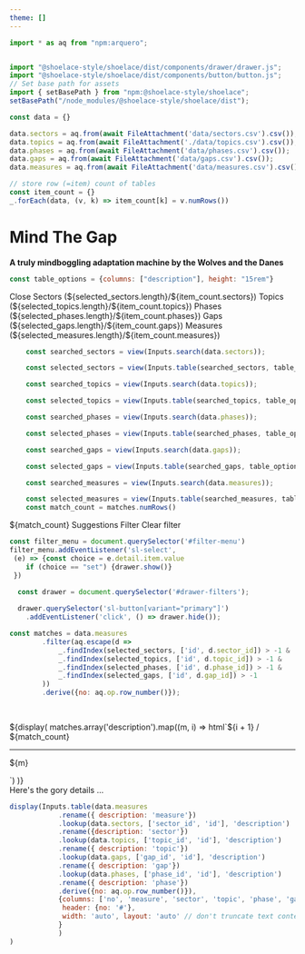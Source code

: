 ```yaml
---
theme: []
---
```


<link rel="stylesheet" href="custom.css">
<link rel="stylesheet" href="assets/shoelace-light.css">

<script defer src="assets/fontawesome/fontawesome.js"></script>
<script defer src="assets/fontawesome/solid.js"></script>

```js   
import * as aq from "npm:arquero";


import "@shoelace-style/shoelace/dist/components/drawer/drawer.js";
import "@shoelace-style/shoelace/dist/components/button/button.js";
// Set base path for assets
import { setBasePath } from "npm:@shoelace-style/shoelace";
setBasePath("/node_modules/@shoelace-style/shoelace/dist");
```

```js
const data = {}

data.sectors = aq.from(await FileAttachment('data/sectors.csv').csv());
data.topics = aq.from(await FileAttachment('./data/topics.csv').csv());    
data.phases = aq.from(await FileAttachment('data/phases.csv').csv());
data.gaps = aq.from(await FileAttachment('data/gaps.csv').csv());
data.measures = aq.from(await FileAttachment('data/measures.csv').csv());
```

```js
// store row (=item) count of tables
const item_count = {}
_.forEach(data, (v, k) => item_count[k] = v.numRows())

```



# Mind The Gap

<strong>A truly mindboggling adaptation machine by the Wolves and the Danes</strong>


```js
const table_options = {columns: ["description"], height: "15rem"}
```


<sl-drawer label="Filter settings" id = "drawer-filters" class="drawer-custom-size" style="--size: 50vw;">
  <!-- <sl-input autofocus placeholder="I will have focus when the drawer is opened"></sl-input> -->
  <sl-button slot="header" variant="primary">Close</sl-button>

<sl-tab-group>
    <sl-tab slot="nav" panel="sectors"> Sectors (${selected_sectors.length}/${item_count.sectors})</sl-tab>
    <sl-tab slot="nav" panel="topics">Topics  (${selected_topics.length}/${item_count.topics})</sl-tab>
    <sl-tab slot="nav" panel="phases">Phases  (${selected_phases.length}/${item_count.phases})</sl-tab>
    <sl-tab slot="nav" panel="gaps">Gaps  (${selected_gaps.length}/${item_count.gaps})</sl-tab>
    <sl-tab slot="nav" panel="measures">Measures  (${selected_measures.length}/${item_count.measures})</sl-tab>

    
<sl-tab-panel name="sectors" active>

```js
    const searched_sectors = view(Inputs.search(data.sectors));
```
```js
    const selected_sectors = view(Inputs.table(searched_sectors, table_options));   
```
</sl-tab-panel>

<sl-tab-panel name="topics">

```js
    const searched_topics = view(Inputs.search(data.topics));
```
```js
    const selected_topics = view(Inputs.table(searched_topics, table_options));
```
</sl-tab-panel>
<sl-tab-panel name="phases">

```js
    const searched_phases = view(Inputs.search(data.phases));
```
```js
    const selected_phases = view(Inputs.table(searched_phases, table_options));
```  

</sl-tab-panel>
<sl-tab-panel name="gaps">

```js
    const searched_gaps = view(Inputs.search(data.gaps));
```
```js
    const selected_gaps = view(Inputs.table(searched_gaps, table_options));
```

  </sl-tab-panel>
<sl-tab-panel name="measures">  

```js
    const searched_measures = view(Inputs.search(data.measures));
```
```js
    const selected_measures = view(Inputs.table(searched_measures, table_options));
    const match_count = matches.numRows()
```
</sl-tab-panel>


</sl-tab-group>




</sl-drawer>



<sl-dropdown>
  <sl-button slot="trigger" size="large" pill caret>${match_count} Suggestions</sl-button>
  <sl-menu id="filter-menu">
    <sl-menu-item value="set"><i class="fa fa-filter"></i> Filter</sl-menu-item>
    <sl-menu-item value="clear"><i class="fa-solid fa-filter-circle-xmark"></i> Clear filter</sl-menu-item>
  </sl-menu>
</sl-dropdown>

```js
const filter_menu = document.querySelector('#filter-menu')
filter_menu.addEventListener('sl-select',
 (e) => {const choice = e.detail.item.value
    if (choice == "set") {drawer.show()}
 })

```



```js
  const drawer = document.querySelector('#drawer-filters');
  
  drawer.querySelector('sl-button[variant="primary"]')
    .addEventListener('click', () => drawer.hide());
```


```js
const matches = data.measures
        .filter(aq.escape(d =>             
            _.findIndex(selected_sectors, ['id', d.sector_id]) > -1 &
            _.findIndex(selected_topics, ['id', d.topic_id]) > -1 &
            _.findIndex(selected_phases, ['id', d.phase_id]) > -1 &
            _.findIndex(selected_gaps, ['id', d.gap_id]) > -1
        ))                    
        .derive({no: aq.op.row_number()});
        
        
```

<div class="grid grid-cols-3">

<div  class="grid-colspan-2">
<sl-carousel navigation mouse-dragging loop class="carousel">
${display(
matches.array('description').map((m, i) => html`<sl-carousel-item class="card">${i + 1} / ${match_count}<hr/><p class="quote">${m}</p></sl-carousel-item>`)
)}
</sl-carousel>



</div>
</div>

<div class="card grid grid-cols-2" style="grid-auto-rows: auto;">

<div class="grid-colspan-2">

<sl-details>

<div slot="summary" >Here's the gory details ...</div>

```js
display(Inputs.table(data.measures
            .rename({ description: 'measure'})
            .lookup(data.sectors, ['sector_id', 'id'], 'description')
            .rename({description: 'sector'})
            .lookup(data.topics, ['topic_id', 'id'], 'description')
            .rename({ description: 'topic'})
            .lookup(data.gaps, ['gap_id', 'id'], 'description')
            .rename({ description: 'gap'})
            .lookup(data.phases, ['phase_id', 'id'], 'description')
            .rename({ description: 'phase'})
            .derive({no: aq.op.row_number()}),
            {columns: ['no', 'measure', 'sector', 'topic', 'phase', 'gap'],
             header: {no: '#'},
             width: 'auto', layout: 'auto' // don't truncate text content
            }
            )
)
```

</sl-details>
</div>
</div>
